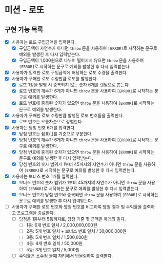 # 미션 - 로또

## 구현 기능 목록

- [x] 사용자는 로또 구입금액을 입력한다.
  - [x] 구입금액이 자연수가 아니면 `throw` 문을 사용하여 `[ERROR]`로 시작하는 문구로 예외를 발생한 후 다시 입력받는다.
  - [x] 구입금액이 1,000원으로 나누어 떨어지지 않으면 `throw` 문을 사용하여 `[ERROR]`로 시작하는 문구로 예외를 발생한 후 다시 입력받는다.
- [x] 사용자가 입력한 로또 구입금액에 해당하는 로또 수량을 출력한다.
- [x] 사용자가 구매한 로또 수량만큼 로또를 발행한다.
  - [x] 로또 1장을 발행 시 중복되지 않는 숫자 6개를 랜덤으로 뽑는다.
  - [x] 로또 번호의 개수가 6개가 아니면 `throw` 문을 사용하여 `[ERROR]`로 시작하는 문구로 예외를 발생한다.
  - [x] 로또 번호에 중복된 숫자가 있으면 `throw` 문을 사용하여 `[ERROR]`로 시작하는 문구로 예외를 발생한다.
- [x] 사용자가 구매한 로또 수량만큼 발행된 로또 번호들을 출력한다.
  - [x] 로또 번호는 오름차순으로 정렬한다.
- [x] 사용자는 당첨 번호 6개를 입력한다.
  - [x] 당첨 번호는 쉼표(,)를 기준으로 구분한다.
  - [x] 당첨 번호의 개수가 6개가 아니면 `throw` 문을 사용하여 `[ERROR]`로 시작하는 문구로 예외를 발생한다.
  - [x] 당첨 번호에 중복된 숫자가 있으면 `throw` 문을 사용하여 `[ERROR]`로 시작하는 문구로 예외를 발생한 후 다시 입력받는다.
  - [x] 당첨 번호의 숫자 범위가 1부터 45까지의 자연수가 아니면 `throw` 문을 사용하여 `[ERROR]`로 시작하는 문구로 예외를 발생한 후 다시 입력받는다.
- [x] 사용자는 보너스 번호 1개를 입력한다.
  - [x] 보너스 번호의 숫자 범위가 1부터 45까지의 자연수가 아니면 `throw` 문을 사용하여 `[ERROR]`로 시작하는 문구로 예외를 발생한 후 다시 입력받는다.
  - [x] 보너스 번호가 당첨 번호와 중복되면 `throw` 문을 사용하여 `[ERROR]`로 시작하는 문구로 예외를 발생한 후 다시 입력받는다.
- [ ] 사용자가 구매한 로또 번호와 당첨 번호를 비교하여 당첨 결과 및 수익률을 출력하고 프로그램을 종료한다.
  - [ ] 당첨은 1등부터 5등까지로, 당첨 기준 및 금액은 아래와 같다.
    - [ ] 1등: 6개 번호 일치 / 2,000,000,000원
    - [ ] 2등: 5개 번호 일치 + 보너스 번호 일치 / 30,000,000원
    - [ ] 3등: 5개 번호 일치 / 1,500,000원
    - [ ] 4등: 4개 번호 일치 / 50,000원
    - [ ] 5등: 3개 번호 일치 / 5,000원
  - [ ] 수익률은 소수점 둘째 자리에서 반올림하여 출력한다.
